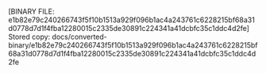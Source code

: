 [BINARY FILE: e1b82e79c240266743f5f10b1513a929f096b1ac4a243761c6228215bf68a31d0778d7d1f4fba12280015c2335de30891c224341a41dcbfc35c1ddc4d2fe]
Stored copy: docs/converted-binary/e1b82e79c240266743f5f10b1513a929f096b1ac4a243761c6228215bf68a31d0778d7d1f4fba12280015c2335de30891c224341a41dcbfc35c1ddc4d2fe
